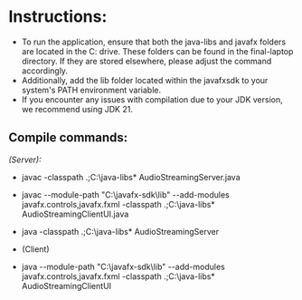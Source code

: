 # Instructions:

- To run the application, ensure that both the java-libs and javafx folders are located in the C: drive. These folders can be found in the final-laptop directory. If they are stored elsewhere, please adjust the command accordingly.   
- Additionally, add the lib folder located within the javafxsdk to your system's PATH environment variable.
- If you encounter any issues with compilation due to your JDK version, we recommend using JDK 21. 

## Compile commands:
*(Server):*
 - javac -classpath .;C:\java-libs\* AudioStreamingServer.java
 - javac --module-path "C:\javafx-sdk\lib" --add-modules javafx.controls,javafx.fxml -classpath .;C:\java-libs\* AudioStreamingClientUI.java
 - java -classpath .;C:\java-libs\* AudioStreamingServer



- (Client)
* java --module-path "C:\javafx-sdk\lib" --add-modules javafx.controls,javafx.fxml -classpath .;C:\java-libs\* AudioStreamingClientUI

